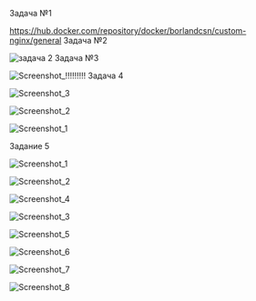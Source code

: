 Задача №1

https://hub.docker.com/repository/docker/borlandcsn/custom-nginx/general
Задача №2

![задача 2](https://github.com/user-attachments/assets/1e048000-234c-4295-8f2f-480cda64e256)
Задача №3

![Screenshot_!!!!!!!!!](https://github.com/user-attachments/assets/efbc9f39-8594-46b8-a8d5-939bf4174e32)
Задача 4

![Screenshot_3](https://github.com/user-attachments/assets/8a8e4e84-0516-4090-bb32-2999b506e2fb)

![Screenshot_2](https://github.com/user-attachments/assets/3ce59db8-b1eb-40bf-8c91-654628dc24f6)

![Screenshot_1](https://github.com/user-attachments/assets/eacff262-b1ea-4dd9-a120-ed85093916a2)

Задание 5

![Screenshot_1](https://github.com/user-attachments/assets/60cf0d12-3aef-436a-a7a0-39d007b9bf89)

![Screenshot_2](https://github.com/user-attachments/assets/b015dd94-6ac5-486e-b6bc-edda0868ed8d)

![Screenshot_4](https://github.com/user-attachments/assets/3390f9e9-f499-462f-aeb4-38a6a20dbeeb)

![Screenshot_3](https://github.com/user-attachments/assets/112310be-45f6-41d2-8557-dd368ed25fb5)

![Screenshot_5](https://github.com/user-attachments/assets/47ed0335-62cd-4bb5-95cc-40bbade7001d)

![Screenshot_6](https://github.com/user-attachments/assets/545fc624-f835-417a-b30b-9c019d2d14f8)

![Screenshot_7](https://github.com/user-attachments/assets/f65513d0-24cc-4eab-acf8-26dd9b9c04d5)

![Screenshot_8](https://github.com/user-attachments/assets/ddf9d096-c832-4a94-853f-49422bff2b9b)
